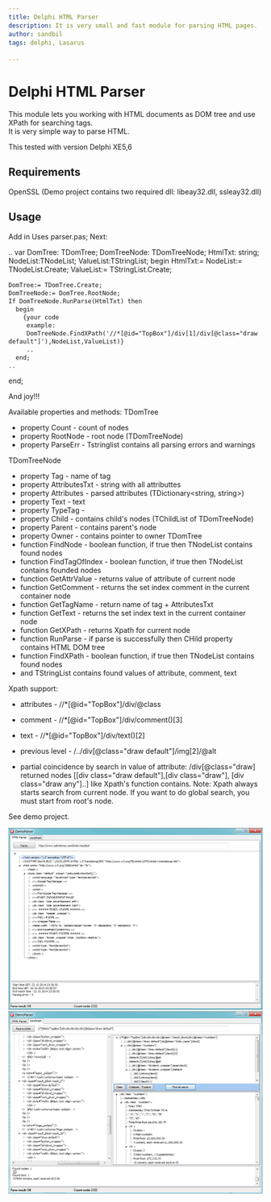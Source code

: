 ```yaml
---
title: Delphi HTML Parser
description: It is very small and fast module for parsing HTML pages.  
author: sandbil
tags: delphi, Lasarus

---
```

Delphi HTML Parser
=========
This module lets you working with HTML documents as DOM tree and use XPath for searching tags.  
It is very simple way to parse HTML.   
 


This tested with version Delphi XE5,6   

## Requirements
  OpenSSL 
  (Demo project contains two required dll: libeay32.dll, ssleay32.dll)
    
    
    
## Usage

  Add in Uses  parser.pas;
  Next:
  
  ..
  var
    DomTree: TDomTree;
    DomTreeNode: TDomTreeNode;
	HtmlTxt: string;
	NodeList:TNodeList;
	ValueList:TStringList;
  begin
    HtmlTxt:=
	NodeList:= TNodeList.Create;
    ValueList:= TStringList.Create;

    DomTree:= TDomTree.Create;
    DomTreeNode:= DomTree.RootNode;
	If DomTreeNode.RunParse(HtmlTxt) then
      begin
	    {your code
		 example:
		 DomTreeNode.FindXPath('//*[@id="TopBox"]/div[1]/div[@class="draw default"]'),NodeList,ValueList)}
		 ..
	  end;	
	..  
  end;  
  
   And joy!!!

 Available properties and methods:
  TDomTree
*  property Count - count of nodes
*  property RootNode - root node (TDomTreeNode)
*  property ParseErr - Tstringlist contains all parsing errors and warnings

  TDomTreeNode
*   property Tag - name of tag
*   property AttributesTxt - string with all attributtes
*   property Attributes - parsed attributes (TDictionary<string, string>)
*   property Text - text
*   property TypeTag  -
*   property Child - contains child's nodes (TChildList of TDomTreeNode)
*   property Parent - contains parent's node
*   property Owner - contains pointer to owner TDomTree
*   function FindNode - boolean function, if true then  TNodeList contains found nodes
*   function FindTagOfIndex - boolean function, if true then  TNodeList contains founded nodes
*   function GetAttrValue - returns value of attribute of current node
*   function GetComment - returns the set index comment in the current container node
*   function GetTagName - return name of tag + AttributesTxt
*   function GetText - returns the set index text in the current container node
*   function GetXPath - returns Xpath for current node
*   function RunParse - if parse is successfully then CHild property contains HTML DOM tree
*   function FindXPath - boolean function, if true then  TNodeList contains found nodes
*   and TStringList  contains found values of attribute, comment, text

   Xpath  support:
*   attributes     - //*[@id="TopBox"]/div/@class
*   comment        - //*[@id="TopBox"]/div/comment()[3]
*   text           - //*[@id="TopBox"]/div/text()[2]
*   previous level - /../div[@class="draw default"]/img[2]/@alt
   
*   partial coincidence by search in value of attribute:
    /div[@class="draw] returned nodes [[div class="draw default"],[div class="draw"], [div class="draw any"]..]
    like  Xpath's function contains.
Note: Xpath always starts search from current node. If you want to do global search, you must start from root's node.

   See demo project.

   
[![screenshot1](/demo/Parse.png)](/demo/Parse.png)
[![screenshot2](/demo/Xpath.png)](/Xpath.png)
